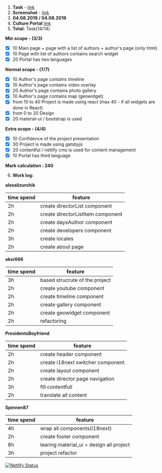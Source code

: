 1. **Task** - [link](https://github.com/rolling-scopes-school/tasks/blob/2018-Q3/tasks/codejam-culture-portal.md)
2. **Screenshot** - [link](http://prntscr.com/oo2oe5)
3. **04.08.2019 / 04.08.2019**
4. **Culture Portal** [link](https://codejam-culture-portal.netlify.com/ru/)
5. **Total:** Task(14/14)

**Min scope - (3/3)**
- [x] 10 Main page + page with a list of authors + author's page (only html)
- [x] 10 Page with list of authors contains search widget
- [x] 20 Portal has two languages

**Normal scope - (7/7)**
- [x] 10 Author's page contains timeline
- [x] 10 Author's page contains video overlay
- [x] 20 Author's page contains photo gallery
- [x] 10 Author's page contains map (geowidget)
- [x] from 10 to 40 Project is made using react (max 40 - if all widgets are done in React)
- [x] from 0 to 20 Design
- [x] 20 material-ui / bootstrap is used

**Extra scope - (4/4)**
- [x] 10 Confidence of the project presentation
- [x] 30 Project is made using gatsbyjs
- [x] 20 contentful / netlify cms is used for content management
- [x] 10 Portal has third language

**Mark calculation : 240**  

6. **Work log:**

**alexalizurchik**


| time spend  | feature  |
| ------------- | ------------- |
| 2h | create directorList component  |
| 2h | create directorListItem component  |
| 2h | create daysAuthor component  |
| 2h | create developers component  |
| 3h | create locales  |
| 2h | create about page  | 


**aksr666**


| time spend  | feature  |
| -----------|------------- |
| 3h | based strucrute of the project |
| 2h | create youtube component |
| 2h | create timeline component |
| 2h | create gallery component |
| 2h | create geowidget component |
| 2h | refactoring | 


**PresidentsBoyfriend**


| time spend  | feature  |
| -----------|------------- |
| 2h | create header component |
| 2h | create i18next switcher component |
| 2h | create layout component |
| 2h | create director page navigation |
| 3h | fill contentfull |
| 2h | translate all content |


**Spinnen87**


| time spend  | feature  |
| -----------|------------- |
| 4h | wrap all components(i18next) |
| 2h | create footer component |
| 8h | learing material_ui + design all project |
| 3h | project refactor |


[![Netlify Status](https://api.netlify.com/api/v1/badges/52b67182-0f1c-4fd8-abed-fff7f25c37cd/deploy-status)](https://app.netlify.com/sites/codejam-culture-portal/deploys)
